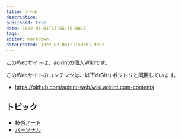 ```yaml
---
title: ホーム
description: 
published: true
date: 2022-03-01T15:55:19.001Z
tags: 
editor: markdown
dateCreated: 2022-02-05T21:58:01.939Z
---
```


このWebサイトは、[aoirint](https://github.com/aoirint)の個人Wikiです。

このWebサイトのコンテンツは、以下のGitリポジトリと同期しています。

- <https://github.com/aoirint-web/wiki.aoirint.com-contents>

## トピック

- [技術ノート](/ja/technote)
- [パーソナル](/ja/personal)
